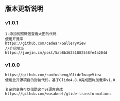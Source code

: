 ## 版本更新说明

### v1.0.1

    1-添加仿照微信查看大图的代码
    使用开源库：
    https://github.com/cedear/GalleryView
    //介绍地址
    https://juejin.im/post/5ab8b36251882548fe4a204d

### v1.0.0

    https://github.com/sunfusheng/GlideImageView
    使用此开源项目的封装代码，基于Glide4.8.0完成图片加载库v1.0

    复杂的变换可以借助这个开源库完成
    https://github.com/wasabeef/glide-transformations